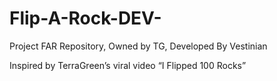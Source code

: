 # Flip-A-Rock-DEV-
Project FAR Repository, Owned by TG, Developed By Vestinian

Inspired by TerraGreen’s viral video “I Flipped 100 Rocks”

